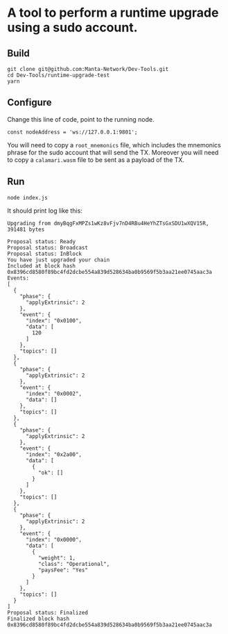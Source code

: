# A tool to perform a runtime upgrade using a sudo account.

## Build
```shell
git clone git@github.com:Manta-Network/Dev-Tools.git
cd Dev-Tools/runtime-upgrade-test
yarn
```

## Configure
Change this line of code, point to the running node.
```
const nodeAddress = 'ws://127.0.0.1:9801';
```
You will need to copy a `root_mnemonics` file, which includes the mnemonics phrase for the sudo account that will send the TX.
Moreover you will need to copy a `calamari.wasm` file to be sent as a payload of the TX.

## Run
```shell
node index.js
```
It should print log like this:
```
Upgrading from dmyBqgFxMPZs1wKz8vFjv7nD4RBu4HeYhZTsGxSDU1wXQV15R, 391481 bytes

Proposal status: Ready
Proposal status: Broadcast
Proposal status: InBlock
You have just upgraded your chain
Included at block hash 0x8396cd8580f89bc4fd2dcbe554a839d528634ba0b9569f5b3aa21ee0745aac3a
Events:
[
  {
    "phase": {
      "applyExtrinsic": 2
    },
    "event": {
      "index": "0x0100",
      "data": [
        120
      ]
    },
    "topics": []
  },
  {
    "phase": {
      "applyExtrinsic": 2
    },
    "event": {
      "index": "0x0002",
      "data": []
    },
    "topics": []
  },
  {
    "phase": {
      "applyExtrinsic": 2
    },
    "event": {
      "index": "0x2a00",
      "data": [
        {
          "ok": []
        }
      ]
    },
    "topics": []
  },
  {
    "phase": {
      "applyExtrinsic": 2
    },
    "event": {
      "index": "0x0000",
      "data": [
        {
          "weight": 1,
          "class": "Operational",
          "paysFee": "Yes"
        }
      ]
    },
    "topics": []
  }
]
Proposal status: Finalized
Finalized block hash 0x8396cd8580f89bc4fd2dcbe554a839d528634ba0b9569f5b3aa21ee0745aac3a
```
